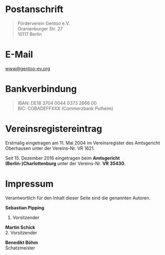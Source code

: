 <!--
.. title: Kontakt
.. slug: kontakt
.. date: 2018-04-01 19:23:51 UTC+02:00
.. tags: 
.. category: 
.. link: 
.. description: 
.. type: text
-->

Postanschrift
=============
<blockquote>
Förderverein Gentoo e.V.<br />
Oranienburger Str. 27<br />
10117 Berlin
</blockquote>

E-Mail
======
[www@gentoo-ev.org](mailto:www@gentoo-ev.org)

Bankverbindung
==============
<blockquote>
IBAN: DE18 3704 0044 0373 2666 00<br />
BIC: COBADEFFXXX (Commerzbank Pulheim)
</blockquote>

Vereinsregistereintrag
======================
Erstmalig eingetragen am 11. Mai 2004 im Vereinsregister des
Amtsgericht Oberhausen unter der Vereins-Nr. VR&nbsp;1621.

Seit 15. Dezember 2016 eingetragen beim **Amtsgericht (Berlin-)Charlottenburg**
unter der Vereins-Nr. **VR&nbsp;35430**.


Impressum
=========
Verantwortlich für den Inhalt dieser Seite sind die genannten Autoren.

**Sebastian Pipping**<br />
1. Vorsitzender

**Martin Schick**<br />
2. Vorsitzender

**Benedikt Böhm**<br />
Schatzmeister
